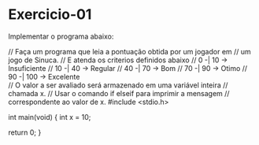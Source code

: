 # Exercicio-01
Implementar o programa abaixo:

// Faça um programa que leia a pontuação obtida por um jogador em // um jogo de Sinuca.
// E atenda os criterios definidos abaixo
// 0  -| 10  -> Insuficiente
// 10 -| 40  -> Regular
// 40 -| 70  -> Bom
// 70 -| 90  -> Otimo
// 90 -| 100 -> Excelente  
// O valor a ser avaliado será armazenado em uma variável inteira // chamada x.
// Usar o comando if elseif para imprimir a mensagem
// correspondente ao valor de x.
#include <stdio.h>

int main(void) {
  int x = 10;
 
  return 0;
}
